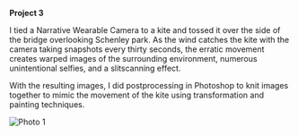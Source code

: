 **Project 3**

I tied a Narrative Wearable Camera to a kite and tossed it over the side of the bridge overlooking Schenley park. As the wind catches the kite with the camera taking snapshots every thirty seconds, the erratic movement creates warped images of the surrounding environment, numerous unintentional selfies, and a slitscanning effect. 

With the resulting images, I did postprocessing in Photoshop to knit images together to mimic the movement of the kite using transformation and painting techniques.


![Photo 1](/Users/mting780/ExperimentalCapture/students/melody/mting780/students/melody/NarrativeI.jpg )

